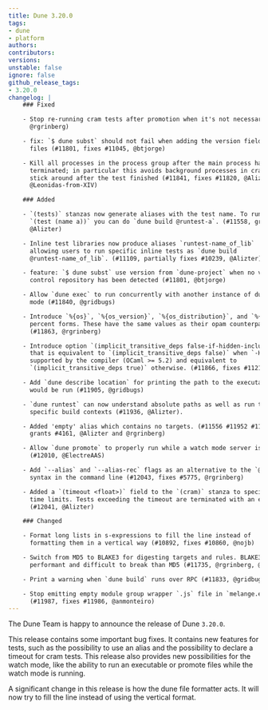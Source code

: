 ```yaml
---
title: Dune 3.20.0
tags:
- dune
- platform
authors:
contributors:
versions:
unstable: false
ignore: false
github_release_tags:
- 3.20.0
changelog: |
    ### Fixed

    - Stop re-running cram tests after promotion when it's not necessary (#11994,
      @rgrinberg)

    - fix: `$ dune subst` should not fail when adding the version field in opam
      files (#11801, fixes #11045, @btjorge)

    - Kill all processes in the process group after the main process has
      terminated; in particular this avoids background processes in cram tests to
      stick around after the test finished (#11841, fixes #11820, @Alizter,
      @Leonidas-from-XIV)

    ### Added

    - `(tests)` stanzas now generate aliases with the test name. To run
      `(test (name a))` you can do `dune build @runtest-a`. (#11558, grants part of #10239,
      @Alizter)

    - Inline test libraries now produce aliases `runtest-name_of_lib`
      allowing users to run specific inline tests as `dune build
      @runtest-name_of_lib`. (#11109, partially fixes #10239, @Alizter)

    - feature: `$ dune subst` use version from `dune-project` when no version
      control repository has been detected (#11801, @btjorge)

    - Allow `dune exec` to run concurrently with another instance of dune in watch
      mode (#11840, @gridbugs)

    - Introduce `%{os}`, `%{os_version}`, `%{os_distribution}`, and `%{os_family}`
      percent forms. These have the same values as their opam counterparts.
      (#11863, @rgrinberg)

    - Introduce option `(implicit_transitive_deps false-if-hidden-includes-supported)`
      that is equivalent to `(implicit_transitive_deps false)` when `-H` is
      supported by the compiler (OCaml >= 5.2) and equivalent to
      `(implicit_transitive_deps true)` otherwise. (#11866, fixes #11212, @nojb)

    - Add `dune describe location` for printing the path to the executable that
      would be run (#11905, @gridbugs)

    - `dune runtest` can now understand absolute paths as well as run tests in
      specific build contexts (#11936, @Alizter).

    - Added 'empty' alias which contains no targets. (#11556 #11952 #11955 #11956,
      grants #4161, @Alizter and @rgrinberg)

    - Allow `dune promote` to properly run while a watch mode server is running
      (#12010, @ElectreAAS)

    - Add `--alias` and `--alias-rec` flags as an alternative to the `@@` and `@`
      syntax in the command line (#12043, fixes #5775, @rgrinberg)

    - Added a `(timeout <float>)` field to the `(cram)` stanza to specify per-test
      time limits. Tests exceeding the timeout are terminated with an error.
      (#12041, @Alizter)

    ### Changed

    - Format long lists in s-expressions to fill the line instead of
      formatting them in a vertical way (#10892, fixes #10860, @nojb)

    - Switch from MD5 to BLAKE3 for digesting targets and rules. BLAKE3 is both more
      performant and difficult to break than MD5 (#11735, @rgrinberg, @Alizter)

    - Print a warning when `dune build` runs over RPC (#11833, @gridbugs)

    - Stop emitting empty module group wrapper `.js` file in `melange.emit`
      (#11987, fixes #11986, @anmonteiro)
---
```


The Dune Team is happy to announce the release of Dune `3.20.0`.

This release contains some important bug fixes. It contains new features for
tests, such as the possibility to use an alias and the possibility to declare a
timeout for cram tests. This release also provides new possibilities for the
watch mode, like the ability to run an executable or promote files while the
watch mode is running.

A significant change in this release is how the dune file formatter
acts. It will now try to fill the line instead of using the vertical format.

